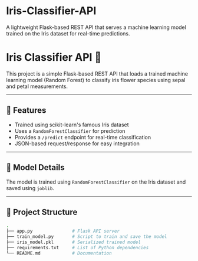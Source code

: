 # Iris-Classifier-API
A lightweight Flask-based REST API that serves a machine learning model trained on the Iris dataset for real-time predictions.

# Iris Classifier API 🌸

This project is a simple Flask-based REST API that loads a trained machine learning model (Random Forest) to classify iris flower species using sepal and petal measurements.

---

## 🚀 Features

- Trained using scikit-learn's famous Iris dataset
- Uses a `RandomForestClassifier` for prediction
- Provides a `/predict` endpoint for real-time classification
- JSON-based request/response for easy integration

---

## 🧠 Model Details

The model is trained using `RandomForestClassifier` on the Iris dataset and saved using `joblib`.

---

## 📁 Project Structure

```bash
.
├── app.py               # Flask API server
├── train_model.py       # Script to train and save the model
├── iris_model.pkl       # Serialized trained model
├── requirements.txt     # List of Python dependencies
└── README.md            # Documentation
